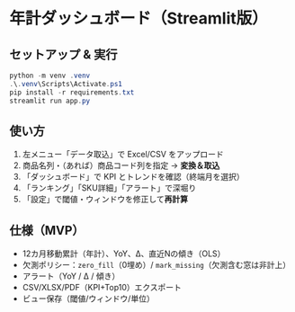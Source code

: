 
# 年計ダッシュボード（Streamlit版）

## セットアップ & 実行
```powershell
python -m venv .venv
.\.venv\Scripts\Activate.ps1
pip install -r requirements.txt
streamlit run app.py
```

## 使い方
1. 左メニュー「データ取込」で Excel/CSV をアップロード
2. 商品名列・（あれば）商品コード列を指定 → **変換＆取込**
3. 「ダッシュボード」で KPI とトレンドを確認（終端月を選択）
4. 「ランキング」「SKU詳細」「アラート」で深堀り
5. 「設定」で閾値・ウィンドウを修正して**再計算**

## 仕様（MVP）
- 12カ月移動累計（年計）、YoY、Δ、直近Nの傾き（OLS）
- 欠測ポリシー：`zero_fill`（0埋め）/ `mark_missing`（欠測含む窓は非計上）
- アラート（YoY / Δ / 傾き）
- CSV/XLSX/PDF（KPI+Top10）エクスポート
- ビュー保存（閾値/ウィンドウ/単位）
